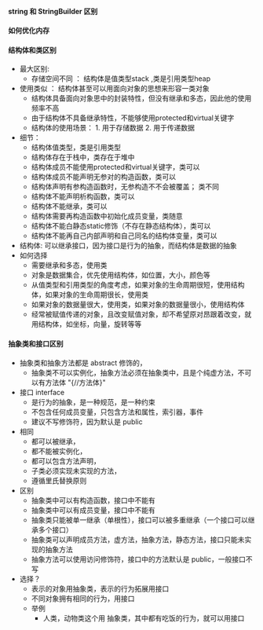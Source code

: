 ﻿#### string 和 StringBuilder 区别
#### 如何优化内存 
#### 结构体和类区别
- 最大区别: 
  - 存储空间不同 ： 结构体是值类型stack ,类是引用类型heap
- 使用类似 ： 结构体甚至可以用面向对象的思想来形容一类对象
  - 结构体具备面向对象思中的封装特性，但没有继承和多态，因此他的使用频率不高
  - 由于结构体不具备继承特性，不能够使用protected和virtual关键字
  - 结构体的使用场景： 1. 用于存储数据 2. 用于传递数据
- 细节：
  - 结构体值类型，类是引用类型
  - 结构体存在于栈中，类存在于堆中
  - 结构体成员不能使用protected和virtual关键字，类可以
  - 结构体成员不能声明无参对的构造函数，类可以
  - 结构体声明有参构造函数时，无参构造不不会被覆盖； 类不同
  - 结构体不能声明析构函数，类可以
  - 结构体不能继承，类可以
  - 结构体需要再构造函数中初始化成员变量，类随意
  - 结构体不能白静态static修饰（不存在静态结构体），类可以
  - 结构体不能再自己内部声明和自己同名的结构体变量，类可以
- 结构体: 可以继承接口，因为接口是行为的抽象，而结构体是数据的抽象
- 如何选择
  - 需要继承和多态，使用类
  - 对象是数据集合，优先使用结构体，如位置，大小，颜色等
  - 从值类型和引用类型的角度考虑，如果对象的生命周期很短，使用结构体，如果对象的生命周期很长，使用类
  - 如果对象的数据量很大，使用类，如果对象的数据量很小，使用结构体
  - 经常被赋值传递的对象，且改变赋值对象，却不希望原对昂跟着改变，就用结构体，如坐标，向量，旋转等等
#### 抽象类和接口区别
- 抽象类和抽象方法都是 abstract 修饰的，
  - 抽象类不可以实例化，抽象方法必须在抽象类中，且是个纯虚方法，不可以有方法体 "{//方法体}"
- 接口 interface 
  - 是行为的抽象，是一种规范，是一种约束
  - 不包含任何成员变量，只包含方法和属性，索引器，事件
  - 建议不写修饰符，因为默认是 public
- 相同
  - 都可以被继承，
  - 都不能被实例化，
  - 都可以包含方法声明，
  - 子类必须实现未实现的方法，
  - 遵循里氏替换原则
- 区别
  - 抽象类中可以有构造函数，接口中不能有
  - 抽象类中可以有成员变量，接口中不能有
  - 抽象类只能被单一继承（单根性），接口可以被多重继承（一个接口可以继承多个接口）
  - 抽象类可以声明成员方法，虚方法，抽象方法，静态方法，接口只能未实现的抽象方法
  - 抽象方法可以使用访问修饰符，接口中的方法默认是 public，一般接口不写
- 选择？
  - 表示的对象用抽象类，表示的行为拓展用接口
  - 不同对象拥有相同的行为，用接口
  - 举例
    - 人类，动物类这个用 抽象类，其中都有吃饭的行为，就可以用接口